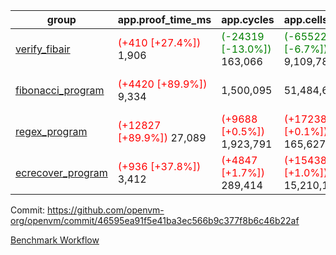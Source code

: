 | group | app.proof_time_ms | app.cycles | app.cells_used | leaf.proof_time_ms | leaf.cycles | leaf.cells_used |
| -- | -- | -- | -- | -- | -- | -- |
| [verify_fibair](https://github.com/openvm-org/openvm/blob/benchmark-results/benchmarks-dispatch/refs/heads/perf/ov-hint-ro/verify_fibair-46595ea91f5e41ba3ec566b9c377f8b6c46b22af.md) |<span style='color: red'>(+410 [+27.4%])</span> 1,906 | <span style='color: green'>(-24319 [-13.0%])</span> 163,066 | <span style='color: green'>(-655221 [-6.7%])</span> 9,109,784 |- | - | - |
| [fibonacci_program](https://github.com/openvm-org/openvm/blob/benchmark-results/benchmarks-dispatch/refs/heads/perf/ov-hint-ro/fibonacci-46595ea91f5e41ba3ec566b9c377f8b6c46b22af.md) |<span style='color: red'>(+4420 [+89.9%])</span> 9,334 |  1,500,095 |  51,484,646 |<span style='color: red'>(+188 [+3.2%])</span> 6,155 | <span style='color: green'>(-537545 [-44.3%])</span> 675,618 | <span style='color: green'>(-15025873 [-30.1%])</span> 34,889,374 |
| [regex_program](https://github.com/openvm-org/openvm/blob/benchmark-results/benchmarks-dispatch/refs/heads/perf/ov-hint-ro/regex-46595ea91f5e41ba3ec566b9c377f8b6c46b22af.md) |<span style='color: red'>(+12827 [+89.9%])</span> 27,089 | <span style='color: red'>(+9688 [+0.5%])</span> 1,923,791 | <span style='color: red'>(+172388 [+0.1%])</span> 165,627,761 |<span style='color: green'>(-2303 [-8.9%])</span> 23,649 | <span style='color: green'>(-2252597 [-50.7%])</span> 2,190,527 | <span style='color: green'>(-62016970 [-28.3%])</span> 157,403,190 |
| [ecrecover_program](https://github.com/openvm-org/openvm/blob/benchmark-results/benchmarks-dispatch/refs/heads/perf/ov-hint-ro/ecrecover-46595ea91f5e41ba3ec566b9c377f8b6c46b22af.md) |<span style='color: red'>(+936 [+37.8%])</span> 3,412 | <span style='color: red'>(+4847 [+1.7%])</span> 289,414 | <span style='color: red'>(+154384 [+1.0%])</span> 15,210,107 |<span style='color: red'>(+327 [+2.0%])</span> 16,552 | <span style='color: green'>(-1774842 [-50.9%])</span> 1,709,494 | <span style='color: green'>(-48182202 [-28.6%])</span> 120,099,599 |


Commit: https://github.com/openvm-org/openvm/commit/46595ea91f5e41ba3ec566b9c377f8b6c46b22af

[Benchmark Workflow](https://github.com/openvm-org/openvm/actions/runs/13205804922)
